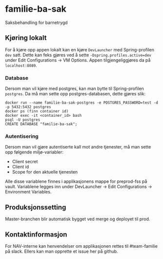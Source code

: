 # familie-ba-sak
Saksbehandling for barnetrygd

## Kjøring lokalt
For å kjøre opp appen lokalt kan en kjøre `DevLauncher` med Spring-profilen `dev` satt. Dette kan feks gjøres ved å sette
`-Dspring.profiles.active=dev` under Edit Configurations -> VM Options.
Appen tilgjengeliggjøres da på `localhost:8089`. 

### Database
Dersom man vil kjøre med postgres, kan man bytte til Spring-profilen `postgres`. Da må man sette opp postgres-databasen, dette gjøres slik:
```
docker run --name familie-ba-sak-postgres -e POSTGRES_PASSWORD=test -d -p 5432:5432 postgres
docker ps (finn container id)
docker exec -it <container_id> bash
psql -U postgres
CREATE DATABASE "familie-ba-sak";
```

### Autentisering
Dersom man vil gjøre autentiserte kall mot andre tjenester, må man sette opp følgende miljø-variabler:
* Client secret
* Client id
* Scope for den aktuelle tjenesten

Alle disse variablene finnes i applikasjonens mappe for preprod-fss på vault.
Variablene legges inn under DevLauncher -> Edit Configurations -> Environment Variables. 

## Produksjonssetting
Master-branchen blir automatisk bygget ved merge og deployet til prod.

## Kontaktinformasjon
For NAV-interne kan henvendelser om applikasjonen rettes til #team-familie på slack. Ellers kan man opprette et issue her på github.



